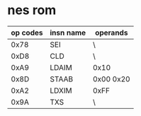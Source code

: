 # nes rom
| op codes | insn name | operands  |
| -------- | --------- | --------- |
| 0x78     | SEI       | \\        |
| 0xD8     | CLD       | \\        |
| 0xA9     | LDAIM     | 0x10      |
| 0x8D     | STAAB     | 0x00 0x20 |
| 0xA2     | LDXIM     | 0xFF      |
|    0x9A      |  TXS         |    \\       |
